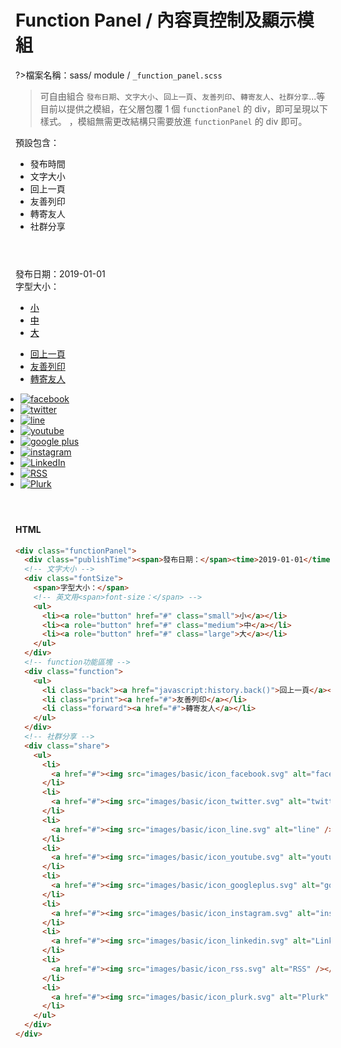 # Function Panel / 內容頁控制及顯示模組

?>檔案名稱：sass/ module / `_function_panel.scss`

> 可自由組合 `發布日期`、`文字大小`、`回上一頁`、`友善列印`、`轉寄友人`、`社群分享`...等目前以提供之模組，在父層包覆 1 個 `functionPanel` 的 div，即可呈現以下樣式。 ，模組無需更改結構只需要放進 `functionPanel` 的 div 即可。

預設包含：

- 發布時間
- 文字大小
- 回上一頁
- 友善列印
- 轉寄友人
- 社群分享

<!-- functionPanel -->
   <div class="functionPanel">
              <div class="publishTime"><span>發布日期：</span><time>2019-01-01</time></div>
              <!-- 文字大小 -->
              <div class="fontSize">
                <span>字型大小：</span>
                <!-- 英文用<span>font-size：</span> -->
                <ul>
                  <li><a role="button" href="javascript:;" class="small">小</a></li>
                  <li><a role="button" href="javascript:;" class="medium">中</a></li>
                  <li><a role="button" href="javascript:;" class="large">大</a></li>
                </ul>
              </div>
              <!-- function功能區塊 -->
              <div class="function">
                <ul>
                  <li class="back"><a href="javascript:history.back()">回上一頁</a></li>
                  <li class="print"><a href="#">友善列印</a></li>
                  <li class="forward"><a href="#">轉寄友人</a></li>
                </ul>
              </div>
              <!-- 社群分享 -->
              <div class="share">
                <ul>
      <li>
        <a href="#"><img src="https://hywebu00.github.io/HyUI_v4.0/images/basic/icon_facebook.svg" alt="facebook" /></a>
      </li>
      <li>
        <a href="#"><img src="https://hywebu00.github.io/HyUI_v4.0/images/basic/icon_twitter.svg" alt="twitter" /></a>
      </li>
      <li>
        <a href="#"><img src="https://hywebu00.github.io/HyUI_v4.0/images/basic/icon_line.svg" alt="line" /></a>
      </li>
      <li>
        <a href="#"><img src="https://hywebu00.github.io/HyUI_v4.0/images/basic/icon_youtube.svg" alt="youtube" /></a>
      </li>
      <li>
        <a href="#"><img src="https://hywebu00.github.io/HyUI_v4.0/images/basic/icon_googleplus.svg" alt="google plus" /></a>
      </li>
      <li>
        <a href="#"><img src="https://hywebu00.github.io/HyUI_v4.0/images/basic/icon_instagram.svg" alt="instagram" /></a>
      </li>
      <li>
        <a href="#"><img src="https://hywebu00.github.io/HyUI_v4.0/images/basic/icon_linkedin.svg" alt="LinkedIn" /></a>
      </li>
      <li>
        <a href="#"><img src="https://hywebu00.github.io/HyUI_v4.0/images/basic/icon_rss.svg" alt="RSS" /></a>
      </li>
      <li>
        <a href="#"><img src="https://hywebu00.github.io/HyUI_v4.0/images/basic/icon_plurk.svg" alt="Plurk" /></a>
      </li>
    </ul>
              </div>
            </div>

<!-- tabs:start -->

#### **HTML**

```html
<div class="functionPanel">
  <div class="publishTime"><span>發布日期：</span><time>2019-01-01</time></div>
  <!-- 文字大小 -->
  <div class="fontSize">
    <span>字型大小：</span>
    <!-- 英文用<span>font-size：</span> -->
    <ul>
      <li><a role="button" href="#" class="small">小</a></li>
      <li><a role="button" href="#" class="medium">中</a></li>
      <li><a role="button" href="#" class="large">大</a></li>
    </ul>
  </div>
  <!-- function功能區塊 -->
  <div class="function">
    <ul>
      <li class="back"><a href="javascript:history.back()">回上一頁</a></li>
      <li class="print"><a href="#">友善列印</a></li>
      <li class="forward"><a href="#">轉寄友人</a></li>
    </ul>
  </div>
  <!-- 社群分享 -->
  <div class="share">
    <ul>
      <li>
        <a href="#"><img src="images/basic/icon_facebook.svg" alt="facebook" /></a>
      </li>
      <li>
        <a href="#"><img src="images/basic/icon_twitter.svg" alt="twitter" /></a>
      </li>
      <li>
        <a href="#"><img src="images/basic/icon_line.svg" alt="line" /></a>
      </li>
      <li>
        <a href="#"><img src="images/basic/icon_youtube.svg" alt="youtube" /></a>
      </li>
      <li>
        <a href="#"><img src="images/basic/icon_googleplus.svg" alt="google plus" /></a>
      </li>
      <li>
        <a href="#"><img src="images/basic/icon_instagram.svg" alt="instagram" /></a>
      </li>
      <li>
        <a href="#"><img src="images/basic/icon_linkedin.svg" alt="LinkedIn" /></a>
      </li>
      <li>
        <a href="#"><img src="images/basic/icon_rss.svg" alt="RSS" /></a>
      </li>
      <li>
        <a href="#"><img src="images/basic/icon_plurk.svg" alt="Plurk" /></a>
      </li>
    </ul>
  </div>
</div>
```

<!-- tabs:end -->
<link rel="stylesheet" href="https://hywebu00.github.io/HyUI_v4.0/css/style.css" />
<style>
  .functionPanel{
    margin:4em 0;
  }
  .functionPanel .share ul{
    padding-left: 0.5rem;
  }
  .functionPanel .publishTime:before {
    margin-right: 0.5em;
  }
  .fontSize a{
    color: #000 !important;
    font-weight: 400 !important;
  }
  .fontSize a:hover ,.fontSize a:focus{
    color:#fff !important;
  }
</style>
<script>
const slider = (function () {
  let Slider = {};
  function TimerManager() {
    this.timers = [];
    this.args = [];
    this.isTimerRun = false;
  }
  TimerManager.makeTimerManage = function (element) {
    if (!element.TimerManage || element.TimerManage.constructor !== TimerManager) {
      element.TimerManage = new TimerManager();
    }
  };
  TimerManager.prototype.add = function (timer, args) {
    this.timers.push(timer);
    this.args.push(args);
    this.timerRun();
  };
  TimerManager.prototype.timerRun = function () {
    if (!this.isTimerRun) {
      let timer = this.timers.shift(),
        args = this.args.shift();
      if (timer && args) {
        this.isTimerRun = true;
        timer(args[0], args[1]);
      }
    }
  };
  TimerManager.prototype.next = function () {
    this.isTimerRun = false;
    this.timerRun();
  };
  function jsSlideUp(element, time) {
    if (element.offsetHeight > 0) {
      let totalHeight = element.offsetHeight;
      let currentHeight = totalHeight;
      let reduceValue = totalHeight / (time / 10);
      element.style.transition = 'height ' + time + ' ms';
      element.style.overflow = 'hidden';
      let timer = setInterval(function () {
        currentHeight -= reduceValue;
        element.style.height = currentHeight + 'px';
        if (currentHeight <= 0) {
          clearInterval(timer);
          element.style.display = 'none';
          element.style.height = totalHeight + 'px';
          if (element.TimerManage && element.TimerManage.constructor === TimerManager) {
            element.TimerManage.next();
          }
        }
      }, 10);
    } else {
      if (element.TimerManage && element.TimerManage.constructor === TimerManager) {
        element.TimerManage.next();
      }
    }
  }
  function jsSlideDown(element, time) {
    if (element.offsetHeight <= 0) {
      element.style.display = 'block';
      element.style.transition = 'height' + time + ' ms';
      element.style.overflow = 'hidden';
      let totalHeight = element.offsetHeight;
      let currentHeight = 0;
      element.style.height = '0px';
      let addValue = totalHeight / (time / 10);
      let timer = setInterval(function () {
        currentHeight += addValue;
        element.style.height = currentHeight + 'px';
        if (currentHeight >= totalHeight) {
          clearInterval(timer);
          element.style.height = totalHeight + 'px';
          if (element.TimerManage && element.TimerManage.constructor === TimerManager) {
            element.TimerManage.next();
          }
        }
      }, 10);
    } else {
      if (element.TimerManage && element.TimerManage.constructor === TimerManager) {
        element.TimerManage.next();
      }
    }
  }
  // the interface about slideUp method
  Slider.jsSlideUp = function (element) {
    TimerManager.makeTimerManage(element);
    element.TimerManage.add(jsSlideUp, arguments);
    return this;
  };
  // the interface about slideDown method
  Slider.jsSlideDown = function (element) {
    TimerManager.makeTimerManage(element);
    element.TimerManage.add(jsSlideDown, arguments);
    return this;
  };
  return Slider;
})();
  class SelectSlider {
  constructor(obj) {
    this.name = obj.name || null; // --- 按鈕列表名稱
    this.control = obj.control || null; // --- 控制的對象名稱
  }
  // --- 點擊 語言模組
  sliderClick() {
    this.name.forEach((i) => {
      i.addEventListener('click', (e) => {
        e.preventDefault();
        const sliderItem = e.target.nextElementSibling;
        if (sliderItem === null) {
          return;
        } else if (sliderItem.offsetHeight !== 0 || sliderItem.offsetHeight === null) {
          slider.jsSlideUp(sliderItem, 300);
        } else {
          slider.jsSlideDown(sliderItem, 300);
        }
        this.sliderClose(e.target);
      });
    });
  }
  // --- Keydown 語言模組
  sliderKeydown() {
    this.control.forEach((i) => {
      i.addEventListener('keydown', (e) => {
        const sliderItem = e.target.nextElementSibling;
        if (sliderItem) {
          slider.jsSlideDown(sliderItem, 300);
        }
      });
    });
  }
  // --- Focusout 語言模組
  sliderFocusout() {
    this.name.forEach((i) => {
      const nodes = i.querySelectorAll('ul li a');
      const lastNodes = nodes[nodes.length - 1];
      const sliderItem = i.querySelector('ul');
      lastNodes.addEventListener('focusout', (e) => {
        e.preventDefault();
        slider.jsSlideUp(sliderItem, 300);
      });
    });
  }
  // --- 關閉語言模組
  sliderClose(item) {
    const sliderItem = item.nextElementSibling;
    const that = this;
    function clickOtherPlace(e) {
      const chooseClassName = that.name[0].className;
      if (e.target.closest(`.${chooseClassName}`) === null) {
        slider.jsSlideUp(sliderItem, 300);
      } else {
        return;
      }
    }
    document.addEventListener('touchstart', (e) => {
      e.preventDefault();
      clickOtherPlace(e);
    });
    document.addEventListener('click', clickOtherPlace);
  }
  initial() {
    this.sliderClick();
    this.sliderKeydown();
    this.sliderFocusout();
  }
}
  function shareBtnFunction() {
  // --- 創造一個a連結的按鈕
  const shareUl = document.querySelector('.share');
  const btn = document.createElement('a');
  if (shareUl) {
    btn.setAttribute('class', 'shareButton');
    btn.setAttribute('role', 'button');
    btn.textContent = 'share分享按鈕';
    shareUl.insertBefore(btn, shareUl.childNodes[0]);
  }
  const shareBtn = new SelectSlider({
    name: document.querySelectorAll('.share'), // --- 控制的對象
    control: document.querySelectorAll('.share a'), // --- 監聽的對象
  });
  shareBtn.initial();
}
shareBtnFunction();
</script>
